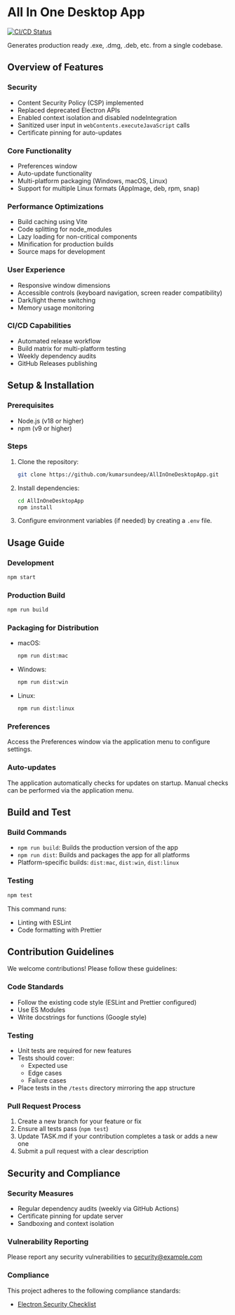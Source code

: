 # All In One Desktop App

[![CI/CD Status](https://github.com/kumarsundeep/AllInOneDesktopApp/workflows/Build%20and%20Release/badge.svg)](https://github.com/kumarsundeep/AllInOneDesktopApp/actions)

Generates production ready .exe, .dmg, .deb, etc. from a single codebase.

## Overview of Features

### Security

- Content Security Policy (CSP) implemented
- Replaced deprecated Electron APIs
- Enabled context isolation and disabled nodeIntegration
- Sanitized user input in `webContents.executeJavaScript` calls
- Certificate pinning for auto-updates

### Core Functionality

- Preferences window
- Auto-update functionality
- Multi-platform packaging (Windows, macOS, Linux)
- Support for multiple Linux formats (AppImage, deb, rpm, snap)

### Performance Optimizations

- Build caching using Vite
- Code splitting for node_modules
- Lazy loading for non-critical components
- Minification for production builds
- Source maps for development

### User Experience

- Responsive window dimensions
- Accessible controls (keyboard navigation, screen reader compatibility)
- Dark/light theme switching
- Memory usage monitoring

### CI/CD Capabilities

- Automated release workflow
- Build matrix for multi-platform testing
- Weekly dependency audits
- GitHub Releases publishing

## Setup & Installation

### Prerequisites

- Node.js (v18 or higher)
- npm (v9 or higher)

### Steps

1. Clone the repository:
   ```bash
   git clone https://github.com/kumarsundeep/AllInOneDesktopApp.git
   ```
2. Install dependencies:
   ```bash
   cd AllInOneDesktopApp
   npm install
   ```
3. Configure environment variables (if needed) by creating a `.env` file.

## Usage Guide

### Development

```bash
npm start
```

### Production Build

```bash
npm run build
```

### Packaging for Distribution

- macOS:
  ```bash
  npm run dist:mac
  ```
- Windows:
  ```bash
  npm run dist:win
  ```
- Linux:
  ```bash
  npm run dist:linux
  ```

### Preferences

Access the Preferences window via the application menu to configure settings.

### Auto-updates

The application automatically checks for updates on startup. Manual checks can be performed via the application menu.

## Build and Test

### Build Commands

- `npm run build`: Builds the production version of the app
- `npm run dist`: Builds and packages the app for all platforms
- Platform-specific builds: `dist:mac`, `dist:win`, `dist:linux`

### Testing

```bash
npm test
```

This command runs:

- Linting with ESLint
- Code formatting with Prettier

## Contribution Guidelines

We welcome contributions! Please follow these guidelines:

### Code Standards

- Follow the existing code style (ESLint and Prettier configured)
- Use ES Modules
- Write docstrings for functions (Google style)

### Testing

- Unit tests are required for new features
- Tests should cover:
  - Expected use
  - Edge cases
  - Failure cases
- Place tests in the `/tests` directory mirroring the app structure

### Pull Request Process

1. Create a new branch for your feature or fix
2. Ensure all tests pass (`npm test`)
3. Update TASK.md if your contribution completes a task or adds a new one
4. Submit a pull request with a clear description

## Security and Compliance

### Security Measures

- Regular dependency audits (weekly via GitHub Actions)
- Certificate pinning for update server
- Sandboxing and context isolation

### Vulnerability Reporting

Please report any security vulnerabilities to security@example.com

### Compliance

This project adheres to the following compliance standards:

- [Electron Security Checklist](https://www.electronjs.org/docs/latest/tutorial/security)
